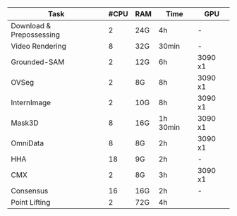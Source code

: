 | Task | #CPU | RAM | Time | GPU |
| --- | --- | --- | --- | --- |
| Download & Prepossessing | 2 | 24G | 4h | - |
| Video Rendering | 8 | 32G | 30min | - |
| Grounded-SAM | 2 | 12G | 6h | 3090 x1 |
| OVSeg | 2 | 8G | 8h | 3090 x1 |
| InternImage | 2 | 10G | 8h | 3090 x1 |
| Mask3D | 8 | 16G | 1h 30min | 3090 x1 |
| OmniData | 8 | 8G | 2h | 3090 x1 |
| HHA | 18 | 9G | 2h | - |
| CMX | 2 | 8G | 3h | 3090 x1 |
| Consensus | 16 | 16G | 2h | - |
| Point Lifting | 2 | 72G | 4h |  |
